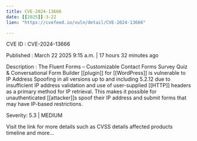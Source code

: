 ```yaml
---
title: CVE-2024-13666
date: [[2025]]-3-22
lien: "https://cvefeed.io/vuln/detail/CVE-2024-13666"

---
```


CVE ID : CVE-2024-13666

Published :  March 22
2025
9:15 a.m. | 17 hours
32 minutes ago

Description : The Fluent Forms – Customizable Contact Forms
Survey
Quiz
& Conversational Form Builder [[plugin]] for  [[WordPress]] is vulnerable to IP Address Spoofing in all versions up to
and including
5.2.12 due to insufficient IP address validation and use of user-supplied [[HTTP]] headers as a primary method for IP retrieval. This makes it possible for unauthenticated [[attacker]]s spoof their IP address and submit forms that may have IP-based restrictions.

Severity: 5.3 | MEDIUM

Visit the link for more details
such as CVSS details
affected products
timeline
and more...
